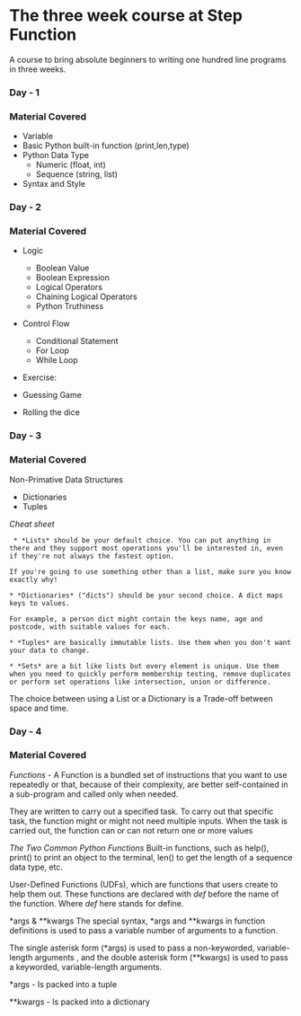 # The three week course at Step Function

A course to bring absolute beginners to writing one hundred line programs
in three weeks.

### Day - 1
### Material Covered

- Variable
- Basic Python built-in function (print,len,type)
- Python Data Type
   - Numeric (float, int)
   - Sequence (string, list)
- Syntax  and Style

### Day - 2
### Material Covered

- Logic
  - Boolean Value
  - Boolean Expression
  - Logical Operators
  - Chaining Logical Operators
  - Python Truthiness

- Control Flow
  - Conditional Statement
  - For Loop
  - While Loop

- Exercise:
 - Guessing Game
 - Rolling the dice

### Day - 3
### Material Covered

Non-Primative Data Structures

  - Dictionaries
  - Tuples

*Cheat sheet*

     * *Lists* should be your default choice. You can put anything in there and they support most operations you'll be interested in, even if they're not always the fastest option.

    If you're going to use something other than a list, make sure you know exactly why!

    * *Dictionaries* ("dicts") should be your second choice. A dict maps keys to values.

    For example, a person dict might contain the keys name, age and postcode, with suitable values for each.

    * *Tuples* are basically immutable lists. Use them when you don't want your data to change.

    * *Sets* are a bit like lists but every element is unique. Use them when you need to quickly perform membership testing, remove duplicates or perform set operations like intersection, union or difference.

The choice between using a List or a Dictionary is a Trade-off between space and time.

### Day - 4
### Material Covered


*Functions* - A Function is a bundled set of instructions that you want to use repeatedly or that, because of their complexity, are better self-contained in a sub-program and called only when needed.

They are written to carry out a specified task. To carry out that specific task, the function might or might not need multiple inputs. When the task is carried out, the function can or can not return one or more values

*The Two Common Python Functions*
Built-in functions, such as help(), print() to print an object to the terminal, len() to get the length of a sequence data type, etc.


User-Defined Functions (UDFs), which are functions that users create to help them out. These functions are declared with *def* before the name of the function. Where *def* here stands for define.


*args & **kwargs
The special syntax, *args and **kwargs in function definitions is used to pass a variable number of arguments to a function.

The single asterisk form (*args) is used to pass a non-keyworded, variable-length arguments , and the double asterisk form (**kwargs) is used to pass a keyworded, variable-length arguments.

*args - Is packed into a tuple

**kwargs - Is packed into a dictionary
